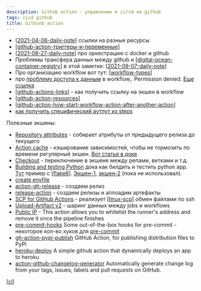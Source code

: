 ```yaml
---
description: Github action - управление и ci/cd на github
tags: cicd github
title: Githunb action
---
```

- [[2021-04-06-daily-note]] ссылки на разные ресурсы
- [[github-action-триггеры-и-переменные]]
- [[2021-08-27-daily-note]] про оркестрацию с docker и github
- Проблемы трансфера данных между github и [[digital-ocean-container-registry]] в этой заметке: [[2021-09-07-daily-note]]
- Про организацию workflow вот тут: [[workflow-types]]
- про [проблему доступа к данным](https://stackoverflow.com/questions/57830375/github-actions-workflow-error-permission-denied) в workflow,. Permission denied. [Еще ссылка](https://github.community/t/action-showing-permission-denied/134957)
- [[github-actions-links]] - как получить ссылку на экшен в workflow
- [[github-action-resources]]
- [[github-action-how-start-workflow-action-after-another-action]]
- [как получить специфический аутпут из steps](https://stackoverflow.com/a/59201610/15966204)

Полезные экшены:

- [Repository attributes](https://github.com/marketplace/actions/repository-attributes) - собирает атрибуты от предыдущего релиза до текущего
- [Action cache](https://github.com/actions/cache) - кэширование зависимостей, чтобы не тормозить по времени регулярный экшен. [Вот статья в доке](https://docs.github.com/en/actions/guides/caching-dependencies-to-speed-up-workflows)
- [Checkout](https://github.com/actions/checkout) - переключение в экшене между репами, ветками и т.д.
- [Building and testing Python](https://docs.github.com/en/actions/guides/building-and-testing-python) дока как билдить и тестить python app. [Тут](https://github.com/actions/starter-workflows/blob/dda42cb8f2514b6ee4e8cc0a860512821ffaa9f7/ci/python-app.yml) пример с [[flake8]]. [Экшен-1](https://github.com/py-actions/flake8), [экшен-2](https://github.com/reviewdog/action-flake8) (пока не использовал).
- [create envfile](https://github.com/KonstantinKlepikov/create-envfile)
- [action-gh-release](https://github.com/softprops/action-gh-release) - создаем релиз
- [release-action](https://github.com/ncipollo/release-action) - создаем релизы и аплоадим артефакты
- [SCP for GitHub Actions](https://github.com/appleboy/scp-action) - реализует [[linux-scp]] обмен файлами по ssh
- [Upload-Artifact v2](https://github.com/actions/upload-artifact) - шаринг данных между jobs и workflows
- [Public IP](https://github.com/haythem/public-ip) - This action allows you to whitelist the runner's address and remove it once the pipeline finishes
- [pre-commit-hooks](https://github.com/pre-commit/pre-commit-hooks) Some out-of-the-box hooks for pre-commit - некоторое кол-во хуков для [pre-commit](https://pre-commit.com/)
- [gh-action-pypi-publish](https://github.com/pypa/gh-action-pypi-publish) GitHub Action, for publishing distribution files to PyPI
- [heroku-deploy](https://github.com/AkhileshNS/heroku-deploy) A simple github action that dynamically deploys an app to heroku
- [action-github-changelog-generator](https://github.com/heinrichreimer/action-github-changelog-generator) Automatically generate change log from your tags, issues, labels and pull requests on GitHub.

[[cl]]

[//begin]: # "Autogenerated link references for markdown compatibility"
[2021-04-06-daily-note]: ../posts/2021-04-06-daily-note "Github actions - ссылки на различныек ресурсы"
[github-action-триггеры-и-переменные]: github-action-триггеры-и-переменные "Github action триггеры и переменные - документация и полезные ссылки"
[2021-08-27-daily-note]: ../posts/2021-08-27-daily-note "Как добавить контейнеры на Digital Ocean registry с помощью docker-compose"
[digital-ocean-container-registry]: digital-ocean-container-registry "Digital ocean container registry"
[2021-09-07-daily-note]: ../posts/2021-09-07-daily-note "Как устроен github packages, подводные камни интеграции с digital ocean и другими сервисами"
[workflow-types]: workflow-types "Про варианты git workflow"
[github-actions-links]: github-actions-links "Ссылка на версию экшена"
[github-action-resources]: github-action-resources "Github actions resources"
[github-action-how-start-workflow-action-after-another-action]: github-action-how-start-workflow-action-after-another-action "How start second github action after success first"
[flake8]: flake8 "Flake8"
[linux-scp]: linux-scp "Linux-scp"
[cl]: cl "ci/cd - непрервыная интеграция"
[//end]: # "Autogenerated link references"
